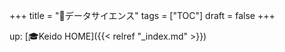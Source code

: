 +++
title = "📂データサイエンス"
tags = ["TOC"]
draft = false
+++

up: [🎓Keido HOME]({{< relref "_index.md" >}})
